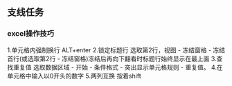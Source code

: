 ##  支线任务
### excel操作技巧
1.单元格内强制换行   ALT+enter
2.锁定标题行  选取第2行，视图 - 冻结窗格 - 冻结首行(或选取第2行 - 冻结窗格)冻结后再向下翻看时标题行始终显示在最上面
3.查找重复值 选取数据区域 - 开始 - 条件格式 - 突出显示单元格规则 - 重复值。
4.在单元格中输入以0开头的数字
5.两列互换 按着shift
